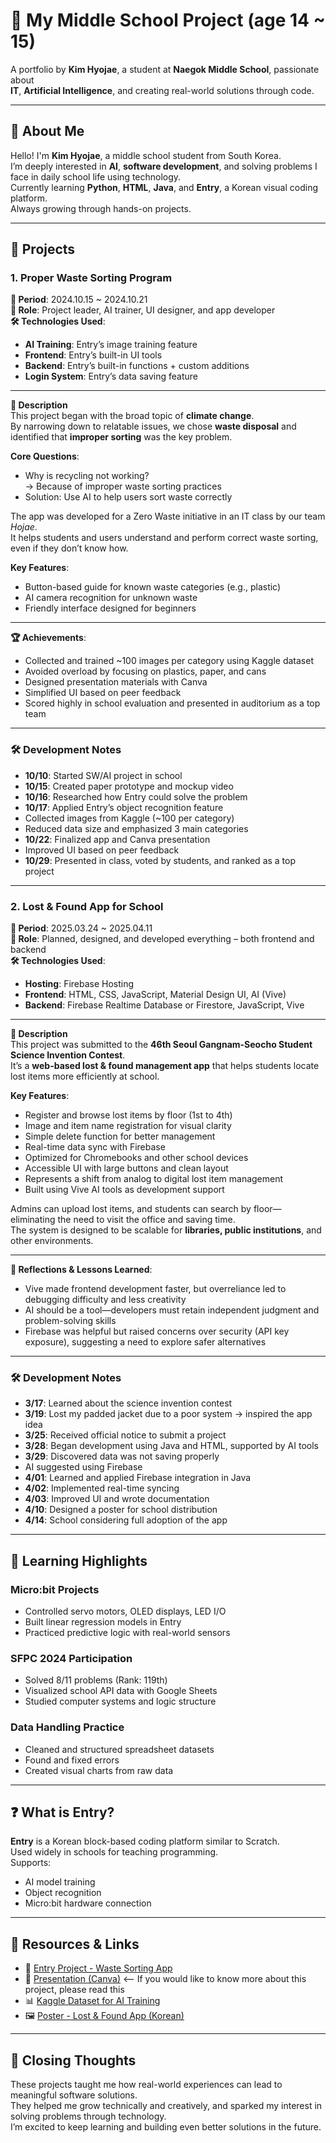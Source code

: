 # 📘 My Middle School Project (age 14 ~ 15)

A portfolio by **Kim Hyojae**, a student at **Naegok Middle School**, passionate about  
**IT**, **Artificial Intelligence**, and creating real-world solutions through code.

---

## 👋 About Me

Hello! I'm **Kim Hyojae**, a middle school student from South Korea.  
I’m deeply interested in **AI**, **software development**, and solving problems I face in daily school life using technology.  
Currently learning **Python**, **HTML**, **Java**, and **Entry**, a Korean visual coding platform.  
Always growing through hands-on projects.

---

## 📂 Projects

### 1. Proper Waste Sorting Program

**📅 Period**: 2024.10.15 ~ 2024.10.21  
**🎯 Role**: Project leader, AI trainer, UI designer, and app developer  
**🛠 Technologies Used**:  
- **AI Training**: Entry’s image training feature  
- **Frontend**: Entry’s built-in UI tools  
- **Backend**: Entry’s built-in functions + custom additions  
- **Login System**: Entry’s data saving feature  

---

**📖 Description**  
This project began with the broad topic of **climate change**.  
By narrowing down to relatable issues, we chose **waste disposal** and identified that **improper sorting** was the key problem.

**Core Questions**:
- Why is recycling not working?  
  → Because of improper waste sorting practices  
- Solution: Use AI to help users sort waste correctly

The app was developed for a Zero Waste initiative in an IT class by our team *Hojae*.  
It helps students and users understand and perform correct waste sorting, even if they don’t know how.

**Key Features**:
- Button-based guide for known waste categories (e.g., plastic)  
- AI camera recognition for unknown waste  
- Friendly interface designed for beginners  

---

**🏆 Achievements**:
- Collected and trained ~100 images per category using Kaggle dataset  
- Avoided overload by focusing on plastics, paper, and cans  
- Designed presentation materials with Canva  
- Simplified UI based on peer feedback  
- Scored highly in school evaluation and presented in auditorium as a top team

---

### 🛠 Development Notes

- **10/10**: Started SW/AI project in school  
- **10/15**: Created paper prototype and mockup video  
- **10/16**: Researched how Entry could solve the problem  
- **10/17**: Applied Entry’s object recognition feature  
- Collected images from Kaggle (~100 per category)  
- Reduced data size and emphasized 3 main categories  
- **10/22**: Finalized app and Canva presentation  
- Improved UI based on peer feedback  
- **10/29**: Presented in class, voted by students, and ranked as a top project

---

### 2. Lost & Found App for School

**📅 Period**: 2025.03.24 ~ 2025.04.11  
**🎯 Role**: Planned, designed, and developed everything – both frontend and backend  
**🛠 Technologies Used**:  
- **Hosting**: Firebase Hosting  
- **Frontend**: HTML, CSS, JavaScript, Material Design UI, AI (Vive)  
- **Backend**: Firebase Realtime Database or Firestore, JavaScript, Vive  

---

**📖 Description**  
This project was submitted to the **46th Seoul Gangnam-Seocho Student Science Invention Contest**.  
It’s a **web-based lost & found management app** that helps students locate lost items more efficiently at school.

**Key Features**:
- Register and browse lost items by floor (1st to 4th)  
- Image and item name registration for visual clarity  
- Simple delete function for better management  
- Real-time data sync with Firebase  
- Optimized for Chromebooks and other school devices  
- Accessible UI with large buttons and clean layout  
- Represents a shift from analog to digital lost item management  
- Built using Vive AI tools as development support  

Admins can upload lost items, and students can search by floor—eliminating the need to visit the office and saving time.  
The system is designed to be scalable for **libraries, public institutions**, and other environments.

---

**🧠 Reflections & Lessons Learned**:
- Vive made frontend development faster, but overreliance led to debugging difficulty and less creativity  
- AI should be a tool—developers must retain independent judgment and problem-solving skills  
- Firebase was helpful but raised concerns over security (API key exposure), suggesting a need to explore safer alternatives

---

### 🛠 Development Notes

- **3/17**: Learned about the science invention contest  
- **3/19**: Lost my padded jacket due to a poor system → inspired the app idea  
- **3/25**: Received official notice to submit a project  
- **3/28**: Began development using Java and HTML, supported by AI tools  
- **3/29**: Discovered data was not saving properly  
- AI suggested using Firebase  
- **4/01**: Learned and applied Firebase integration in Java  
- **4/02**: Implemented real-time syncing  
- **4/03**: Improved UI and wrote documentation  
- **4/10**: Designed a poster for school distribution  
- **4/14**: School considering full adoption of the app


---

## 💫 Learning Highlights

### Micro:bit Projects  
- Controlled servo motors, OLED displays, LED I/O  
- Built linear regression models in Entry  
- Practiced predictive logic with real-world sensors

### SFPC 2024 Participation  
- Solved 8/11 problems (Rank: 119th)  
- Visualized school API data with Google Sheets  
- Studied computer systems and logic structure

### Data Handling Practice  
- Cleaned and structured spreadsheet datasets  
- Found and fixed errors  
- Created visual charts from raw data

---

## ❓ What is Entry?

**Entry** is a Korean block-based coding platform similar to Scratch.  
Used widely in schools for teaching programming.  
Supports:  
- AI model training  
- Object recognition  
- Micro:bit hardware connection

---

## 🎁 Resources & Links

- 🔗 [Entry Project - Waste Sorting App](https://playentry.org/project/671593d4c40ad113746d7067)  
- 🎥 [Presentation (Canva)](https://www.canva.com/design/DAGlgHBqS0U/5Zv8k1mrrHjHVt1lRMjH6w/edit)  <-- If you would like to know more about this project, please read this
- 📊 [Kaggle Dataset for AI Training](https://www.kaggle.com/datasets/asdasdasasdas/garbage-classification)  
- 🖼 [Poster - Lost & Found App (Korean)](https://www.canva.com/design/DAGTPe0au8E/fj4cUME4IcYzAhzeEHhMFg/e)

---

## 🙌 Closing Thoughts

These projects taught me how real-world experiences can lead to meaningful software solutions.  
They helped me grow technically and creatively, and sparked my interest in solving problems through technology.  
I’m excited to keep learning and building even better solutions in the future.

